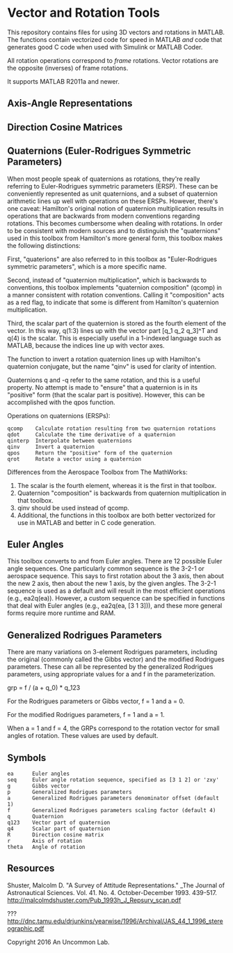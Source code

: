 Vector and Rotation Tools
=========================

This repository contains files for using 3D vectors and rotations in MATLAB. The functions contain vectorized code for speed in MATLAB *and* code that generates good C code when used with Simulink or MATLAB Coder.

All rotation operations correspond to _frame_ rotations. Vector rotations are the opposite (inverses) of frame rotations.

It supports MATLAB R2011a and newer.


Axis-Angle Representations
--------------------------



Direction Cosine Matrices
-------------------------



Quaternions (Euler-Rodrigues Symmetric Parameters)
--------------------------------------------------

When most people speak of quaternions as rotations, they're really referring to Euler-Rodrigues symmetric parameters (ERSP). These can be conveniently represented as unit quaternions, and a subset of quaternion arithmetic lines up well with operations on these ERSPs. However, there's one caveat: Hamilton's original notion of quaternion multiplication results in operations that are backwards from modern conventions regarding rotations. This becomes cumbersome when dealing with rotations. In order to be consistent with modern sources and to distinguish the "quaternions" used in this toolbox from Hamilton's more general form, this toolbox makes the following distinctions:

First, "quaterions" are also referred to in this toolbox as "Euler-Rodrigues symmetric parameters", which is a more specific name.

Second, instead of "quaternion multiplication", which is backwards to conventions, this toolbox implements "quaternion composition" (qcomp) in a manner consistent with rotation conventions. Calling it "composition" acts as a red flag, to indicate that some is different from Hamilton's quaternion multiplication.

Third, the scalar part of the quaternion is stored as the fourth element of the vector. In this way, q(1:3) lines up with the vector part [q_1 q_2 q_3]^T and q(4) is the scalar. This is especially useful in a 1-indexed language such as MATLAB, because the indices line up with vector axes.

The function to invert a rotation quaternion lines up with Hamilton's quaternion conjugate, but the name "qinv" is used for clarity of intention.

Quaternions q and -q refer to the same rotation, and this is a useful property. No attempt is made to "ensure" that a quaternion is in its "positive" form (that the scalar part is positive). However, this can be accomplished with the qpos function.

Operations on quaternions (ERSPs):

    qcomp    Calculate rotation resulting from two quaternion rotations
    qdot     Calculate the time derivative of a quaternion
    qinterp  Interpolate between quaternions
    qinv     Invert a quaternion
    qpos     Return the "positive" form of the quaternion
    qrot     Rotate a vector using a quaternion


Differences from the Aerospace Toolbox from The MathWorks:

1. The scalar is the fourth element, whereas it is the first in that toolbox.
2. Quaternion "composition" is backwards from quaternion multiplication in that toolbox.
3. qinv should be used instead of qcomp.
4. Additional, the functions in this toolbox are both better vectorized for use in MATLAB and better in C code generation.

Euler Angles
------------

This toolbox converts to and from Euler angles. There are 12 possible Euler angle sequences. One particularly common sequence is the 3-2-1 or aerospace sequence. This says to first rotation about the 3 axis, then about the new 2 axis, then about the new 1 axis, by the given angles. The 3-2-1 sequence is used as a default and will result in the most efficient operations (e.g., ea2q(ea)). However, a custom sequence can be specified in functions that deal with Euler angles (e.g., ea2q(ea, [3 1 3])), and these more general forms require more runtime and RAM.


Generalized Rodrigues Parameters
--------------------------------

There are many variations on 3-element Rodrigues parameters, including the original (commonly called the Gibbs vector) and the modified Rodrigues parameters. These can all be represented by the generalized Rodrigues parameters, using appropriate values for a and f in the parameterization.

grp = f / (a + q_0) * q_123

For the Rodrigues parameters or Gibbs vector, f = 1 and a = 0.

For the modified Rodrigues parameters, f = 1 and a = 1.

When a = 1 and f = 4, the GRPs correspond to the rotation vector for small angles of rotation. These values are used by default.


Symbols
-------

    ea      Euler angles
    seq     Euler angle rotation sequence, specified as [3 1 2] or 'zxy'
    g       Gibbs vector
    p       Generalized Rodrigues parameters
    a       Generalized Rodrigues parameters denominator offset (default 1)
    f       Generalized Rodrigues parameters scaling factor (default 4)
    q       Quaternion
    q123    Vector part of quaternion
    q4      Scalar part of quaternion
    R       Direction cosine matrix
    r       Axis of rotation
    theta   Angle of rotation


Resources
---------

Shuster, Malcolm D. "A Survey of Attitude Representations." _The Journal of Astronautical Sciences. Vol. 41. No. 4. October-December 1993. 439-517. http://malcolmdshuster.com/Pub_1993h_J_Repsurv_scan.pdf

??? http://dnc.tamu.edu/drjunkins/yearwise/1996/Archival/JAS_44_1_1996_stereographic.pdf


Copyright 2016 An Uncommon Lab.
